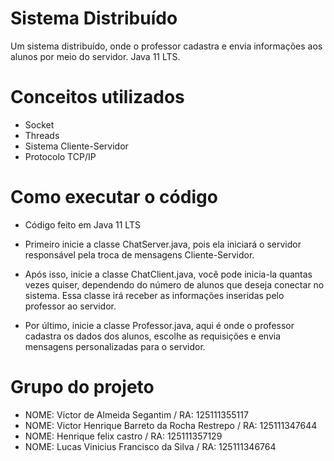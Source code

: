 # Sistema Distribuído
Um sistema distribuído, onde o professor cadastra e envia informações aos alunos por meio do servidor. Java 11 LTS.

# Conceitos utilizados

- Socket
- Threads
- Sistema Cliente-Servidor
- Protocolo TCP/IP

# Como executar o código

- Código feito em Java 11 LTS

- Primeiro inicie a classe ChatServer.java, pois ela iniciará o servidor responsável pela troca de mensagens Cliente-Servidor.
- Após isso, inicie a classe ChatClient.java, você pode inicia-la quantas vezes quiser, dependendo do número de alunos que deseja conectar no sistema. Essa classe irá receber as informações inseridas pelo professor ao servidor.
- Por último, inicie a classe Professor.java, aqui é onde o professor cadastra os dados dos alunos, escolhe as requisições e envia mensagens personalizadas para o servidor.

# Grupo do projeto

- NOME: Victor de Almeida Segantim / RA: 125111355117
- NOME: Victor Henrique Barreto da Rocha Restrepo / RA: 125111347644
- NOME: Henrique felix castro / RA: 125111357129
- NOME: Lucas Vinicius Francisco da Silva / RA: 125111346764
